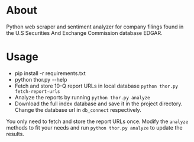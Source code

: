 # About

Python web scraper and sentiment analyzer for company filings found in the U.S Securities And Exchange Commission database EDGAR.

# Usage
  * pip install -r requirements.txt
  * python thor.py --help
  * Fetch and store 10-Q report URLs in local database `python thor.py fetch-report-urls`
  * Analyze the reports by running `python thor.py analyze`
  * Download the full index database and save it in the project directory. Change the database url in `db_connect` respectively.

You only need to fetch and store the report URLs once. Modify the `analyze` methods to fit your needs and run `python thor.py analyze` to update the results.
